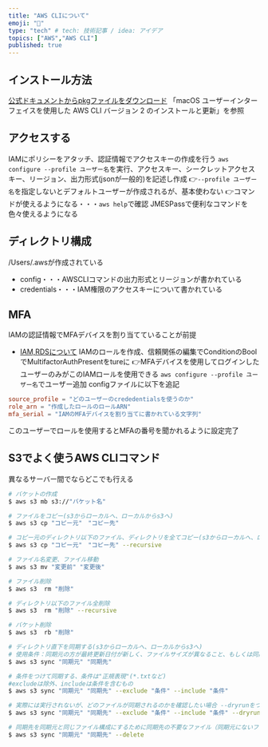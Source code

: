 ```yaml
---
title: "AWS CLIについて"
emoji: "🐝"
type: "tech" # tech: 技術記事 / idea: アイデア
topics: ["AWS","AWS CLI"]
published: true
---
```


## インストール方法
[公式ドキュメントからpkgファイルをダウンロード](https://docs.aws.amazon.com/ja_jp/cli/latest/userguide/install-cliv2-mac.html)
「macOS ユーザーインターフェイスを使用した AWS CLI バージョン 2 のインストールと更新」を参照

## アクセスする
IAMにポリシーをアタッチ、認証情報でアクセスキーの作成を行う
`aws configure --profile ユーザー名`を実行、アクセスキー、シークレットアクセスキー、リージョン、出力形式(jsonが一般的)を記述し作成
👉`--profile ユーザー名`を指定しないとデフォルトユーザーが作成されるが、基本使わない
👉コマンドが使えるようになる・・・`aws help`で確認
JMESPassで便利なコマンドを色々使えるようになる

## ディレクトリ構成
/Users/.awsが作成されている
- config・・・AWSCLIコマンドの出力形式とリージョンが書かれている
- credentials・・・IAM権限のアクセスキーについて書かれている

## MFA
IAMの認証情報でMFAデバイスを割り当てていることが前提
- [IAM,RDSについて](https://zenn.dev/minami_hiroto/articles/e6989e0083648d)
IAMのロールを作成、信頼関係の編集でConditionのBoolでMultifactorAuthPresentをtureに
👉MFAデバイスを使用してログインしたユーザーのみがこのIAMロールを使用できる
`aws configure --profile ユーザー名`でユーザー追加
configファイルに以下を追記
```conf
source_profile = "どのユーザーのcrededentialsを使うのか"
role_arn = "作成したロールのロールARN"
mfa_serial = "IAMのMFAデバイスを割り当てに書かれている文字列"
```

このユーザーでロールを使用するとMFAの番号を聞かれるように設定完了

## S3でよく使うAWS CLIコマンド
異なるサーバー間でならどこでも行える
```sh
# バケットの作成
$ aws s3 mb s3://"バケット名"

# ファイルをコピー(s3からローカルへ、ローカルからs3へ)
$ aws s3 cp "コピー元"　"コピー先"

# コピー元のディレクトリ以下のファイル、ディレクトリを全てコピー(s3からローカルへ、ローカルからs3へ)
$ aws s3 cp "コピー元"　"コピー先" --recursive

# ファイル名変更、ファイル移動
$ aws s3 mv "変更前" "変更後"

# ファイル削除
$ aws s3  rm "削除"

# ディレクトリ以下のファイル全削除
$ aws s3  rm "削除" --recursive

# バケット削除
$ aws s3  rb "削除"

# ディレクトリ直下を同期する(s3からローカルへ、ローカルからs3へ)
# 使用条件：同期元の方が最終更新日付が新しく、ファイルサイズが異なること、もしくは同期先に存在しないファイルがあること
$ aws s3 sync "同期元" "同期先"

# 条件をつけて同期する、条件は"正規表現"(*.txtなど)
#excludeは除外、includeは条件を含むもの
$ aws s3 sync "同期元" "同期先" --exclude "条件" --include "条件"

# 実際には実行されないが、どのファイルが同期されるのかを確認したい場合 --dryrunをつける
$ aws s3 sync "同期元" "同期先" --exclude "条件" --include "条件" --dryrun

# 同期先を同期元と同じファイル構成にするために同期先の不要なファイル（同期元にないファイル）を削除したい場合 --deleteをつける
$ aws s3 sync "同期元" "同期先" --delete
```
